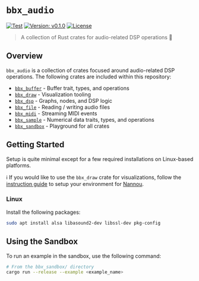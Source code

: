 # `bbx_audio`

[![Test](https://github.com/blackboxdsp/bbx_audio/actions/workflows/ci-test.yml/badge.svg)](https://github.com/blackboxdsp/bbx_audio/actions/workflows/ci-test.yml)
[![Version: v0.1.0](https://img.shields.io/badge/Version-v0.1.0-blue.svg)](https://github.com/blackboxdsp/bbx_audio)
[![License](https://img.shields.io/badge/License-MIT-yellow)](https://github.com/blackboxdsp/bbx_audio/blob/develop/LICENSE)

> A collection of Rust crates for audio-related DSP operations 🧮

## Overview

`bbx_audio` is a collection of crates focused around audio-related DSP operations. The following crates are included within this repository:

- [`bbx_buffer`](https://github.com/blackboxdsp/bbx_audio/tree/develop/bbx_buffer) - Buffer trait, types, and operations
- [`bbx_draw`](https://github.com/blackboxdsp/bbx_audio/tree/develop/bbx_draw) - Visualization tooling
- [`bbx_dsp`](https://github.com/blackboxdsp/bbx_audio/tree/develop/bbx_dsp) - Graphs, nodes, and DSP logic
- [`bbx_file`](https://github.com/blackboxdsp/bbx_audio/tree/develop/bbx_file) - Reading / writing audio files
- [`bbx_midi`](https://github.com/blackboxdsp/bbx_audio/tree/develop/bbx_midi) - Streaming MIDI events
- [`bbx_sample`](https://github.com/blackboxdsp/bbx_audio/tree/develop/bbx_sample) - Numerical data traits, types, and operations
- [`bbx_sandbox`](https://github.com/blackboxdsp/bbx_audio/tree/develop/bbx_sandbox) - Playground for all crates

## Getting Started

Setup is quite minimal except for a few required installations on Linux-based platforms.

:information_source: If you would like to use the `bbx_draw` crate for visualizations, follow the [instruction guide](https://guide.nannou.cc/getting_started/platform-specific_setup) to setup your environment for [Nannou](https://nannou.cc/).

### Linux

Install the following packages:
```bash
sudo apt install alsa libasound2-dev libssl-dev pkg-config
```

## Using the Sandbox

To run an example in the sandbox, use the following command:

```bash
# From the bbx_sandbox/ directory
cargo run --release --example <example_name>
```
